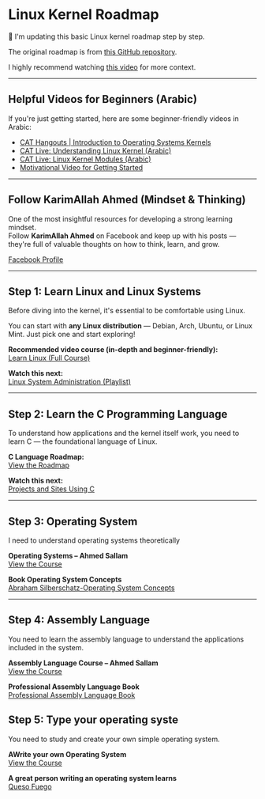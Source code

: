 # Linux Kernel Roadmap

📌 I'm updating this basic Linux kernel roadmap step by step.

The original roadmap is from [this GitHub repository](https://github.com/smalinux/md).

I highly recommend watching [this video](https://www.youtube.com/watch?v=LvZpy6-mqOY) for more context.

---

##  Helpful Videos for Beginners (Arabic)

If you're just getting started, here are some beginner-friendly videos in Arabic:

- [CAT Hangouts | Introduction to Operating Systems Kernels](https://www.youtube.com/watch?v=rm-zXeNOtQY)
- [CAT Live: Understanding Linux Kernel (Arabic)](https://www.youtube.com/watch?v=NhNUXMLstRg)
- [CAT Live: Linux Kernel Modules (Arabic)](https://www.youtube.com/watch?v=bDnq792OsQg)
- [Motivational Video for Getting Started](https://www.youtube.com/watch?v=JVdH_78oS50)

---

##  Follow KarimAllah Ahmed (Mindset & Thinking)

One of the most insightful resources for developing a strong learning mindset.  
Follow **KarimAllah Ahmed** on Facebook and keep up with his posts — they're full of valuable thoughts on how to think, learn, and grow.

 [Facebook Profile](https://www.facebook.com/karim.allah.ahmed)

---

##  Step 1: Learn Linux and Linux Systems

Before diving into the kernel, it's essential to be comfortable using Linux.

You can start with **any Linux distribution** — Debian, Arch, Ubuntu, or Linux Mint. Just pick one and start exploring!

 **Recommended video course (in-depth and beginner-friendly):**  
[Learn Linux (Full Course)](https://www.youtube.com/watch?v=gojeTqXdBH0&t=9403s)

 **Watch this next:**  
[Linux System Administration (Playlist)](https://www.youtube.com/playlist?list=PLy1Fx2HfcmWBpD_PI4AQpjeDK5-5q6TG7)

---

##  Step 2: Learn the C Programming Language

To understand how applications and the kernel itself work, you need to learn C — the foundational language of Linux.

 **C Language Roadmap:**  
[View the Roadmap](https://docs.google.com/document/d/1nAkMyH-bPJ5W3YPujbOXqKblYiM_dWeHuPfaBWqOnBg/edit?tab=t.0)

 **Watch this next:**  
[Projects and Sites Using C](https://www.youtube.com/watch?v=CPVtIXgdlLA)

---

 

##  Step 3: Operating System

I need to understand operating systems theoretically

 **Operating Systems – Ahmed Sallam**  
[View the Course ](https://www.youtube.com/watch?v=NkOXBrHbqSs&list=PLMm8EjqH1EFV-jECqtMxeVMDoVkV_kJDY)

 **Book Operating System Concepts**  
[Abraham Silberschatz-Operating System Concepts](https://drive.uqu.edu.sa/_/mskhayat/files/MySubjects/2017SS%20Operating%20Systems/Abraham%20Silberschatz-Operating%20System%20Concepts%20(9th,2012_12).pdf)

---
##  Step 4: Assembly Language 

You need to learn the assembly language to understand the applications included in the system.

 **Assembly Language Course – Ahmed Sallam**  
[View the Course ](https://www.youtube.com/playlist?list=PLMm8EjqH1EFVodghdDWaAuHkHqj-nJ0bN)

 **Professional Assembly Language Book**  
[Professional Assembly Language Book](https://www.amazon.com/Professional-Assembly-Language-Richard-Blum/dp/0764579010)


##  Step 5: Type your operating syste

You need to study and create your own simple operating system.

 **AWrite your own Operating System**  
[View the Course ](https://www.youtube.com/playlist?list=PLHh55M_Kq4OApWScZyPl5HhgsTJS9MZ6M)

 **A great person writing an operating system learns**  
[Queso Fuego](https://www.youtube.com/playlist?list=PLT7NbkyNWaqajsw8Xh7SP9KJwjfpP8TNX)
